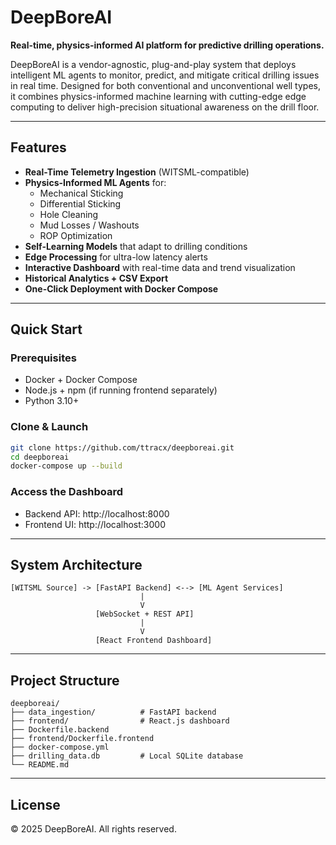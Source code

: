 # DeepBoreAI

**Real-time, physics-informed AI platform for predictive drilling operations.**

DeepBoreAI is a vendor-agnostic, plug-and-play system that deploys intelligent ML agents to monitor, predict, and mitigate critical drilling issues in real time. Designed for both conventional and unconventional well types, it combines physics-informed machine learning with cutting-edge edge computing to deliver high-precision situational awareness on the drill floor.

---

## Features

- **Real-Time Telemetry Ingestion** (WITSML-compatible)
- **Physics-Informed ML Agents** for:
  - Mechanical Sticking
  - Differential Sticking
  - Hole Cleaning
  - Mud Losses / Washouts
  - ROP Optimization
- **Self-Learning Models** that adapt to drilling conditions
- **Edge Processing** for ultra-low latency alerts
- **Interactive Dashboard** with real-time data and trend visualization
- **Historical Analytics + CSV Export**
- **One-Click Deployment with Docker Compose**

---

## Quick Start

### Prerequisites
- Docker + Docker Compose
- Node.js + npm (if running frontend separately)
- Python 3.10+

### Clone & Launch

```bash
git clone https://github.com/ttracx/deepboreai.git
cd deepboreai
docker-compose up --build
```

### Access the Dashboard
- Backend API: http://localhost:8000
- Frontend UI: http://localhost:3000

---

## System Architecture

```
[WITSML Source] -> [FastAPI Backend] <--> [ML Agent Services]
                             |
                             V
                   [WebSocket + REST API]
                             |
                             V
                   [React Frontend Dashboard]
```

---

## Project Structure

```
deepboreai/
├── data_ingestion/          # FastAPI backend
├── frontend/                # React.js dashboard
├── Dockerfile.backend
├── frontend/Dockerfile.frontend
├── docker-compose.yml
├── drilling_data.db         # Local SQLite database
└── README.md
```

---

## License

© 2025 DeepBoreAI. All rights reserved.
